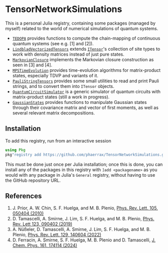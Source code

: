 # TensorNetworkSimulations

This is a personal Julia registry, containing some packages (managed by myself)
related to the world of numerical simulations of quantum systems.

* [`TEDOPA`](https://github.com/phaerrax/TEDOPA.jl) provides functions to
  compute the chain-mapping of continuous quantum systems (see e.g. [1] and [2]).
* [`LindbladVectorizedTensors`](https://github.com/phaerrax/LindbladVectorizedTensors.jl)
  extends [`ITensor`](https://github.com/ITensor/ITensors.jl)'s collection of site
  types to work with density matrices instead of just pure states.
* [`MarkovianClosure`](https://github.com/phaerrax/MarkovianClosure.jl)
  implements the Markovian closure construction as seen in [3] and [4].
* [`MPSTimeEvolution`](https://github.com/phaerrax/MPSTimeEvolution.jl) provides
  time-evolution algorithms for matrix-product states, especially TDVP and
  variants of it.
* [`PauliStringTensors`](https://github.com/phaerrax/PauliStringTensors.jl)
  provides some small utilities to read and print Pauli strings, and to convert
  them into `ITensor` objects.
* [`QuantumCircuitSimulator`](https://github.com/phaerrax/QuantumCircuitSimulator.jl)
  is a generic simulator of quantum circuits with matrix-product states (still a
  work in progress).
* [`GaussianStates`](https://github.com/phaerrax/GaussianStates.jl) provides
  functions to manipulate Gaussian states through their covariance matrix and
  vector of first moments, as well as several relevant matrix decompositions.

## Installation

To add this registry, run from an interactive session

```julia
using Pkg
pkg"registry add https://github.com/phaerrax/TensorNetworkSimulations.git"
```

This must be done just once per Julia installation; once this is done, you can
install any of the packages in this registry with `]add <packagename>` as you
would with any package in Julia's `General` registry, without having to use the
GitHub repository URL.

## References

1. J. Prior, A. W. Chin, S. F. Huelga, and M. B. Plenio,
  [Phys. Rev. Lett. 105, 050404 (2010)](https://doi.org/https://doi.org/10.1103/PhysRevLett.105.050404)
2. D. Tamascelli, A. Smirne, J. Lim, S. F. Huelga, and M. B. Plenio,
  [Phys. Rev. Lett 123, 090402 (2019)](https://doi.org/https://doi.org/10.1103/PhysRevLett.123.090402)
3. A. Nüßeler, D. Tamascelli, A. Smirne, J. Lim, S. F. Huelga, and M. B. Plenio,
  [Phys. Rev. Lett. 129, 140604 (2022)](https://doi.org/10.1103/PhysRevLett.129.140604)
4. D. Ferracin, A. Smirne, S. F. Huelga, M. B. Plenio and D. Tamascelli,
  [J. Chem. Phys. 161, 174114 (2024)](https://doi.org/10.1063/5.0226723)
